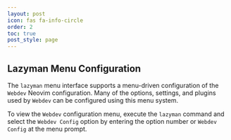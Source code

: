 ```yaml
---
layout: post
icon: fas fa-info-circle
order: 2
toc: true
post_style: page
---
```


## Lazyman Menu Configuration

The `lazyman` menu interface supports a menu-driven configuration of the
`Webdev` Neovim configuration. Many of the options, settings, and plugins
used by `Webdev` can be configured using this menu system.

To view the `Webdev` configuration menu, execute the `lazyman` command
and select the `Webdev Config` option by entering the option number or
`Webdev Config` at the menu prompt.
